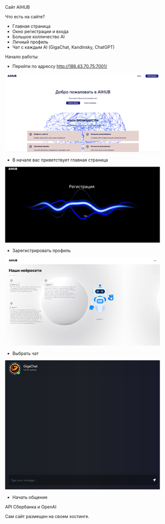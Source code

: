 Сайт AIHUB

Что есть на сайте?

- Главная страница
- Окно регистрации и входа
- Большое колличество AI
- Личный профиль
- Чат с каждым AI (GigaChat, Kandinsky, ChatGPT)

Начало работы:
 - Перейти по адрессу http://188.43.70.75:7001/

![img.png](images/img.png)
 - В начале вас приветствует главная страница

![img_1.png](images/img_1.png)
 - Зарегистрировать профиль

![img_2.png](images/img_2.png)
 - Выбрать чат

![img_4.png](images/img_4.png)
- Начать общение

API Сбербанка и OpenAI

Сам сайт размещен на своем хостинге.
